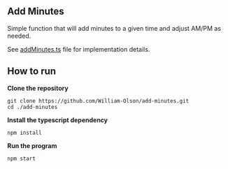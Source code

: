 ## Add Minutes

Simple function that will add minutes to a given time and adjust AM/PM as needed.

See [addMinutes.ts](addMinutes.ts) file for implementation details.

## How to run

**Clone the repository**

```
git clone https://github.com/William-Olson/add-minutes.git
cd ./add-minutes
```

**Install the typescript dependency**

```
npm install
```


**Run the program**

```
npm start
```


